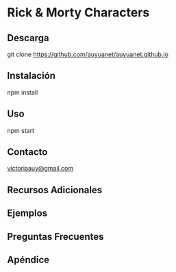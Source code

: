 # Rick & Morty Characters

## Descarga

git clone https://github.com/auyuanet/auyuanet.github.io

## Instalación

npm install

## Uso

npm start

## Contacto

victoriaauy@gmail.com

## Recursos Adicionales

## Ejemplos

## Preguntas Frecuentes

## Apéndice
